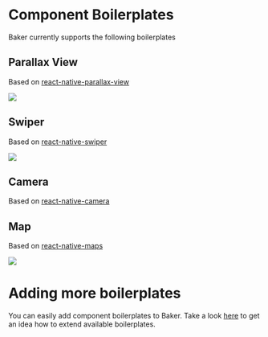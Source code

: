 # Component Boilerplates

Baker currently supports the following boilerplates

## Parallax View

Based on [react-native-parallax-view](https://github.com/lelandrichardson/react-native-parallax-view)

![](https://camo.githubusercontent.com/07df318dc85ff925e4043b9fd240315518733aa0/687474703a2f2f692e67697068792e636f6d2f785469546e65654362316e7061476f72686d2e676966)

## Swiper

Based on [react-native-swiper](https://github.com/leecade/react-native-swiper)

![](https://camo.githubusercontent.com/2bb70cd3dc3b94523811ab1536cc5ad30932d2be/687474703a2f2f692e696d6775722e636f6d2f7a7273617a41472e6769662532303d33303078)

## Camera

Based on [react-native-camera](https://github.com/lwansbrough/react-native-camera)

## Map

Based on [react-native-maps](https://github.com/lelandrichardson/react-native-maps)

![](https://camo.githubusercontent.com/32d70397b08fb63aa1eb6cad31983958036b060d/687474703a2f2f692e67697068792e636f6d2f336f3655426f50534c6c494b5132647637712e676966)

# Adding more boilerplates

You can easily add component boilerplates to Baker. Take a look [here](https://github.com/thebakeryio/baker/tree/master/baker/generators/component/templates/boilerplates) to get an idea how to extend available boilerplates.


